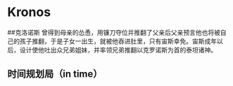 # Kronos
##克洛诺斯
曾得到母亲的怂恿，用镰刀夺位并推翻了父亲后父亲预言他也将被自己的孩子推翻，于是子女一出生，就被他吞进肚里，只有宙斯幸免。宙斯成年以后，设计使他吐出众兄弟姐妹，并率领兄弟推翻以克罗诺斯为首的泰坦诸神。
## 时间规划局（in time） 
